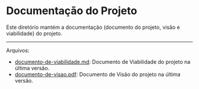 # Documentação do Projeto

Este diretório mantém a documentação (documento do projeto, visão e viabilidade) do projeto.

---

Arquivos:

- [documento-de-viabilidade.md](documento-de-viabilidade.md): Documento de Viabilidade do projeto na última versão.
- [documento-de-visao.pdf](documento-de-visao.pdf): Documento de Visão do projeto na última versão.
